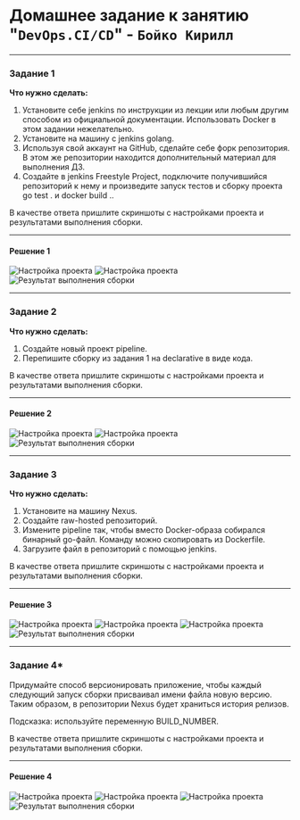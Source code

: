 # Домашнее задание к занятию "`DevOps.CI/CD`" - `Бойко Кирилл`

---

### Задание 1

**Что нужно сделать:**

1. Установите себе jenkins по инструкции из лекции или любым другим способом из официальной документации. Использовать Docker в этом задании нежелательно.
2. Установите на машину с jenkins golang.
3. Используя свой аккаунт на GitHub, сделайте себе форк репозитория. В этом же репозитории находится дополнительный материал для выполнения ДЗ.
4. Создайте в jenkins Freestyle Project, подключите получившийся репозиторий к нему и произведите запуск тестов и сборку проекта go test . и docker build ..

В качестве ответа пришлите скриншоты с настройками проекта и результатами выполнения сборки.


 
---

#### Решение 1

![Настройка проекта](https://https://github.com/KupIOxaCaH/DevOps.CI-CD/blob/main/img/1.PNG)
![Настройка проекта](https://https://github.com/KupIOxaCaH/DevOps.CI-CD/blob/main/img/2.PNG)
![Результат выполнения сборки](https://https://github.com/KupIOxaCaH/DevOps.CI-CD/blob/main/img/3.PNG)

---

### Задание 2

**Что нужно сделать:**

1. Создайте новый проект pipeline.
2. Перепишите сборку из задания 1 на declarative в виде кода.

В качестве ответа пришлите скриншоты с настройками проекта и результатами выполнения сборки.

---

#### Решение 2

![Настройка проекта](https://https://github.com/KupIOxaCaH/DevOps.CI-CD/blob/main/img/4.PNG)
![Настройка проекта](https://https://github.com/KupIOxaCaH/DevOps.CI-CD/blob/main/img/5.PNG)
![Результат выполнения сборки](https://https://github.com/KupIOxaCaH/DevOps.CI-CD/blob/main/img/6.PNG)

---

### Задание 3

**Что нужно сделать:**

1. Установите на машину Nexus.
2. Создайте raw-hosted репозиторий.
3. Измените pipeline так, чтобы вместо Docker-образа собирался бинарный go-файл. Команду можно скопировать из Dockerfile.
4. Загрузите файл в репозиторий с помощью jenkins.

В качестве ответа пришлите скриншоты с настройками проекта и результатами выполнения сборки.

---

#### Решение 3

![Настройка проекта](https://https://github.com/KupIOxaCaH/DevOps.CI-CD/blob/main/img/7.PNG)
![Настройка проекта](https://https://github.com/KupIOxaCaH/DevOps.CI-CD/blob/main/img/8.PNG)
![Настройка проекта](https://https://github.com/KupIOxaCaH/DevOps.CI-CD/blob/main/img/9.PNG)
![Результат выполнения сборки](https://https://github.com/KupIOxaCaH/DevOps.CI-CD/blob/main/img/10.PNG)

---

### Задание 4*

 Придумайте способ версионировать приложение, чтобы каждый следующий запуск сборки присваивал имени файла новую версию. Таким образом, в репозитории Nexus будет храниться история релизов.

Подсказка: используйте переменную BUILD_NUMBER.

В качестве ответа пришлите скриншоты с настройками проекта и результатами выполнения сборки.

---

#### Решение 4

![Настройка проекта](https://https://github.com/KupIOxaCaH/DevOps.CI-CD/blob/main/img/11.PNG)
![Настройка проекта](https://https://github.com/KupIOxaCaH/DevOps.CI-CD/blob/main/img/12.PNG)
![Настройка проекта](https://https://github.com/KupIOxaCaH/DevOps.CI-CD/blob/main/img/13.PNG)
![Результат выполнения сборки](https://https://github.com/KupIOxaCaH/DevOps.CI-CD/blob/main/img/14.PNG)
